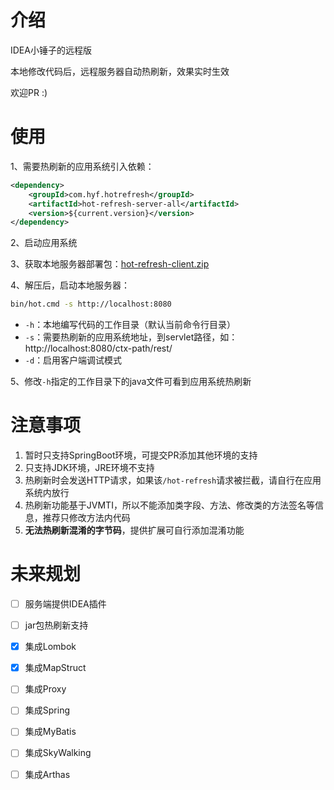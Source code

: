 # 介绍

IDEA小锤子的远程版

本地修改代码后，远程服务器自动热刷新，效果实时生效

欢迎PR :)

# 使用

1、需要热刷新的应用系统引入依赖：

```xml
<dependency>
    <groupId>com.hyf.hotrefresh</groupId>
    <artifactId>hot-refresh-server-all</artifactId>
    <version>${current.version}</version>
</dependency>
```

2、启动应用系统

3、获取本地服务器部署包：[hot-refresh-client.zip](https://github.com/hyfsy/hot-refresh/releases)

4、解压后，启动本地服务器：

```bash
bin/hot.cmd -s http://localhost:8080
```

- `-h`：本地编写代码的工作目录（默认当前命令行目录）
- `-s`：需要热刷新的应用系统地址，到servlet路径，如：http://localhost:8080/ctx-path/rest/
- `-d`：启用客户端调试模式

5、修改`-h`指定的工作目录下的java文件可看到应用系统热刷新


# 注意事项

1. 暂时只支持SpringBoot环境，可提交PR添加其他环境的支持
2. 只支持JDK环境，JRE环境不支持
3. 热刷新时会发送HTTP请求，如果该`/hot-refresh`请求被拦截，请自行在应用系统内放行
4. 热刷新功能基于JVMTI，所以不能添加类字段、方法、修改类的方法签名等信息，推荐只修改方法内代码
5. **无法热刷新混淆的字节码**，提供扩展可自行添加混淆功能


# 未来规划

- [ ] 服务端提供IDEA插件
- [ ] jar包热刷新支持
- [x] 集成Lombok
- [x] 集成MapStruct
- [ ] 集成Proxy
- [ ] 集成Spring
- [ ] 集成MyBatis
- [ ] 集成SkyWalking
- [ ] 集成Arthas

